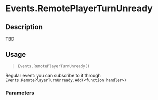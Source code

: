 # Events.RemotePlayerTurnUnready
## Description
TBD

## Usage
> `Events.RemotePlayerTurnUnready()`

Regular event: you can subscribe to it through `Events.RemotePlayerTurnUnready.Add(<function handler>)`

### Parameters
